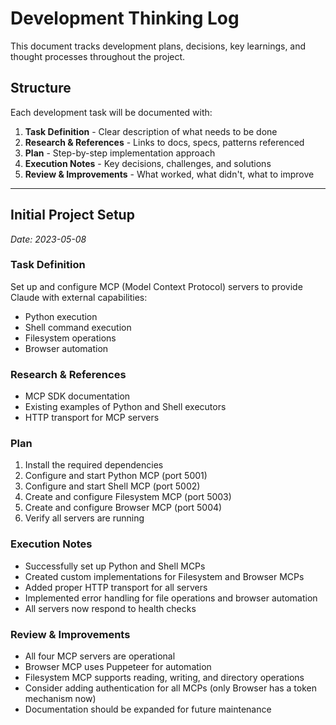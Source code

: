 # Development Thinking Log

This document tracks development plans, decisions, key learnings, and thought processes throughout the project.

## Structure

Each development task will be documented with:

1. **Task Definition** - Clear description of what needs to be done
2. **Research & References** - Links to docs, specs, patterns referenced
3. **Plan** - Step-by-step implementation approach
4. **Execution Notes** - Key decisions, challenges, and solutions
5. **Review & Improvements** - What worked, what didn't, what to improve

---

## Initial Project Setup
*Date: 2023-05-08*

### Task Definition
Set up and configure MCP (Model Context Protocol) servers to provide Claude with external capabilities:
- Python execution
- Shell command execution
- Filesystem operations
- Browser automation

### Research & References
- MCP SDK documentation
- Existing examples of Python and Shell executors
- HTTP transport for MCP servers

### Plan
1. Install the required dependencies
2. Configure and start Python MCP (port 5001)
3. Configure and start Shell MCP (port 5002)
4. Create and configure Filesystem MCP (port 5003)
5. Create and configure Browser MCP (port 5004)
6. Verify all servers are running

### Execution Notes
- Successfully set up Python and Shell MCPs
- Created custom implementations for Filesystem and Browser MCPs
- Added proper HTTP transport for all servers
- Implemented error handling for file operations and browser automation
- All servers now respond to health checks

### Review & Improvements
- All four MCP servers are operational
- Browser MCP uses Puppeteer for automation
- Filesystem MCP supports reading, writing, and directory operations
- Consider adding authentication for all MCPs (only Browser has a token mechanism now)
- Documentation should be expanded for future maintenance 